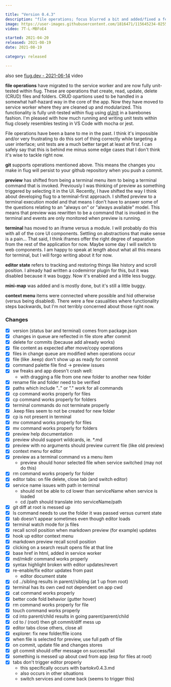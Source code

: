 ```yaml
---

title: "Version 0.4.3"
description: "file operations; focus blurred a bit and added/fixed a few other things"
image: https://user-images.githubusercontent.com/1816471/115645234-02556880-a2ee-11eb-9e7d-e5c434632cf2.png
video: 7T-L-MBFoE4

started: 2021-04-20
released: 2021-08-19
date: 2021-08-19

category: released

---
```


also see [fiug.dev - 2021-06-14](https://www.youtube.com/watch?v=zDPFYCLt_rE) video


**file operations** have migrated to the service worker and are now fully unit-tested within fiug.  These are operations that create, read, update, delete (CRUD) files and folders.  CRUD opartions used to be handled in a somewhat half-hazard way in the core of the app.  Now they have moved to service worker where they are cleaned up and modularized.  This functionality is fully unit-tested within fiug using [qUnit](https://qunitjs.com/) in a barebones fashion.  I'm pleased with how much running and writing unit tests within fiug closely resembles testing in VS Code with mocha or jest.

File operations have been a bane to me in the past.  I think it's impossible and/or very frustrating to do this sort of thing correctly while targeting a user interface; unit tests are a much better target at least at first.  I can safely say that this is behind me minus some edge cases that I don't think it's wise to tackle right now.

**git** supports operations mentioned above.  This means the changes you make in fiug will persist to your github repository when you push a commit.  

**preview** has shifted from being a terminal menu item to being a terminal command that is invoked.  Previously I was thinking of preview as something triggered by selecting it in the UI.  Recently, I have shifted the way I think about developing fiug to a terminal-first approach.  I shifted preview to a terminal execution model and that means I don't have to answer some of the questions relating to an "always on" or "always available" model.  This means that preview was rewritten to be a command that is invoked in the terminal and events are only monitored when preview is running.

**terminal** has moved to an iframe versus a module.  I will probably do this with all of the core UI components.  Settling on abstractions that make sense is a pain... That said, I think iframes offer the right degree of separation from the rest of the application for now.  Maybe some day I will switch to web components.  I am happy to speak at length about what all this means for terminal, but I will forgo writing about it for now.

**editor state** refers to tracking and restoring things like history and scroll position.  I already had written a codemirror plugin for this, but it was disabled because it was buggy.  Now it's enabled and a little less buggy.

**mini-map** was added and is mostly done, but it's still a little buggy.

**context menu** items were connected where possible and hid otherwise (versus being disabled).  There were a few casualities where functionality steps backwards, but I'm not terribly concerned about those right now.

<!-- more -->

### Changes

- [X] version (status bar and terminal) comes from package.json
- [X] changes in queue are reflected in file store after commit
- [X] delete for commits (because add already works)
- [X] file content as expected after move/copy operations
- [X] files in change queue are modified when operations occur
- [X] file (like .keep) don't show up as ready for commit
- [X] command palette file find -> preview issues
- [X] sw freaks and app doesn't crash well:
	- with dragging a file from one new folder to another new folder
- [X] rename file and folder need to be verified
- [X] paths which include ".." or "." work for all commands
- [X] cp command works properly for files
- [X] cp command works properly for folders
- [X] terminal commands do not terminate properly
- [X] .keep files seem to not be created for new folder
- [X] cp is not present in terminal
- [X] mv command works properly for files
- [X] mv command works properly for folders
- [X] preview help documentation
- [X] preview should support wildcards, ie. \*.md
- [X] preview with no arguments should preview current file (like old preview)
- [X] context menu for editor
- [X] preview as a terminal command vs a menu item
	- preview should honor selected file when service switched (may not do this)
- [X] rm command works properly for folder
- [X] editor tabs: on file delete, close tab (and switch editor)
- [X] service name issues with path in terminal
	- should not be able to cd lower than serviceName when service is loaded
	- cd /path should translate into serviceName/path
- [X] git diff at root is messed up
- [X] ls command needs to use the folder it was passed versus current state
- [X] tab doesn't appear sometimes even though editor loads
- [X] terminal watch mode for js files
- [X] recall scroll position when markdown preview (for example) updates
- [X] hook up editor context menu
- [X] markdown preview recall scroll position
- [X] clicking on a search result opens file at that line
- [X] base href in html, added in service worker
- [X] md/mkdir command works properly
- [X] syntax highlight broken with editor updates/revert
- [X] re-enable/fix editor updates from past
	- editor document state
- [X] cd ../sibling results in parent//sibling (at 1 up from root)
- [X] terminal has its own cwd not dependent on app cwd
- [X] cat command works properly
- [X] better code fold behavior (gutter hover)
- [X] rm command works properly for file
- [X] touch command works properly
- [X] cd into parent/child results in going parent/parent/child
- [X] cd to / (root) then git commit/diff mess up
- [X] editor tabs close others, close all
- [X] explorer: fix new folder/file icons
- [X] when file is selected for preview, use full path of file
- [X] on commit, update file and changes stores
- [X] git commit should offer message on success/fail
- [X] something is messed up about cwd from app (esp for files at root)
- [X] tabs don't trigger editor properly
	- this specifically occurs with bartokv0.4.3.md
	- also occurs in other situations
	- switch services and come back (seems to trigger this)


